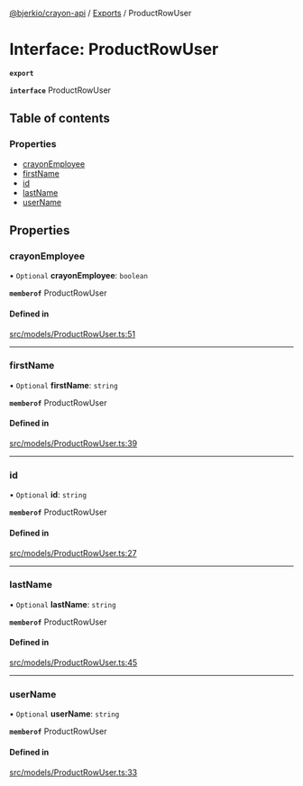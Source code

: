 [@bjerkio/crayon-api](../README.md) / [Exports](../modules.md) / ProductRowUser

# Interface: ProductRowUser

**`export`**

**`interface`** ProductRowUser

## Table of contents

### Properties

- [crayonEmployee](ProductRowUser.md#crayonemployee)
- [firstName](ProductRowUser.md#firstname)
- [id](ProductRowUser.md#id)
- [lastName](ProductRowUser.md#lastname)
- [userName](ProductRowUser.md#username)

## Properties

### crayonEmployee

• `Optional` **crayonEmployee**: `boolean`

**`memberof`** ProductRowUser

#### Defined in

[src/models/ProductRowUser.ts:51](https://github.com/bjerkio/crayon-api-js/blob/22cd66d/src/models/ProductRowUser.ts#L51)

___

### firstName

• `Optional` **firstName**: `string`

**`memberof`** ProductRowUser

#### Defined in

[src/models/ProductRowUser.ts:39](https://github.com/bjerkio/crayon-api-js/blob/22cd66d/src/models/ProductRowUser.ts#L39)

___

### id

• `Optional` **id**: `string`

**`memberof`** ProductRowUser

#### Defined in

[src/models/ProductRowUser.ts:27](https://github.com/bjerkio/crayon-api-js/blob/22cd66d/src/models/ProductRowUser.ts#L27)

___

### lastName

• `Optional` **lastName**: `string`

**`memberof`** ProductRowUser

#### Defined in

[src/models/ProductRowUser.ts:45](https://github.com/bjerkio/crayon-api-js/blob/22cd66d/src/models/ProductRowUser.ts#L45)

___

### userName

• `Optional` **userName**: `string`

**`memberof`** ProductRowUser

#### Defined in

[src/models/ProductRowUser.ts:33](https://github.com/bjerkio/crayon-api-js/blob/22cd66d/src/models/ProductRowUser.ts#L33)
